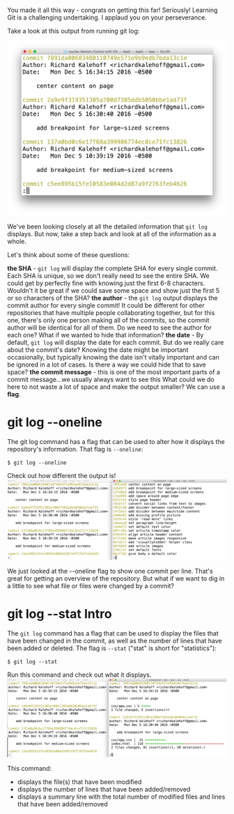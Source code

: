 You made it all this way - congrats on getting this far! Seriously! Learning Git is a challenging undertaking. I applaud you on your perseverance.

Take a look at this output from running git log:

![git log output](ud123-l3-git-log-output.png)

We've been looking closely at all the detailed information that ```git log``` displays. But now, take a step back and look at all of the information as a whole.

Let's think about some of these questions:

**the SHA** - ```git log``` will display the complete SHA for every single commit. Each SHA is unique, so we don't really need to see the entire SHA. We could get by perfectly fine with knowing just the first 6-8 characters. Wouldn't it be great if we could save some space and show just the first 5 or so characters of the SHA?
**the author** - the ```git log``` output displays the commit author for every single commit! It could be different for other repositories that have multiple people collaborating together, but for this one, there's only one person making all of the commits, so the commit author will be identical for all of them. Do we need to see the author for each one? What if we wanted to hide that information?
**the date** - By default, ```git log``` will display the date for each commit. But do we really care about the commit's date? Knowing the date might be important occasionally, but typically knowing the date isn't vitally important and can be ignored in a lot of cases. Is there a way we could hide that to save space?
**the commit message** - this is one of the most important parts of a commit message...we usually always want to see this
What could we do here to not waste a lot of space and make the output smaller? We can use a **flag**.

# git log --oneline
The git log command has a flag that can be used to alter how it displays the repository's information. That flag is ```--oneline```:
```
$ git log --oneline
```
Check out how different the output is!
![git log vs git log --oneline](ud123-l3-git-log-vs-git-log-oneline.png)

We just looked at the --oneline flag to show one commit per line. That's great for getting an overview of the repository. But what if we want to dig in a little to see what file or files were changed by a commit?

# git log --stat Intro
The ```git log``` command has a flag that can be used to display the files that have been changed in the commit, as well as the number of lines that have been added or deleted. The flag is ```--stat``` ("stat" is short for "statistics"):

```
$ git log --stat
```
Run this command and check out what it displays.
![git log stat](ud123-l3-git-log-vs-git-log-stat.png)

This command:

- displays the file(s) that have been modified
- displays the number of lines that have been added/removed
- displays a summary line with the total number of modified files and lines that have been added/removed